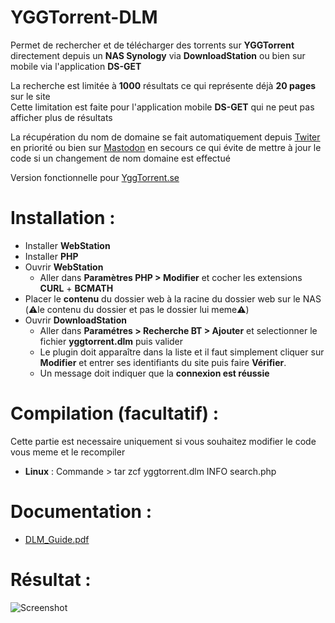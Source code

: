 # YGGTorrent-DLM

Permet de rechercher et de télécharger des torrents sur **YGGTorrent** directement depuis un **NAS Synology** via **DownloadStation** ou bien sur mobile via l'application **DS-GET**

La recherche est limitée à **1000** résultats ce qui représente déjà **20 pages** sur le site  
Cette limitation est faite pour l'application mobile **DS-GET** qui ne peut pas afficher plus de résultats

La récupération du nom de domaine se fait automatiquement depuis [Twiter](https://twitter.com/yggtorrent_p2p) en priorité ou bien sur [Mastodon](https://mamot.fr/@YggTorrent) en secours ce qui évite de mettre à jour le code si un changement de nom domaine est effectué

Version fonctionnelle pour [YggTorrent.se](https://yggtorrent.se/)

# Installation :  

- Installer **WebStation**
- Installer **PHP** 
- Ouvrir **WebStation** 
  - Aller dans **Paramètres PHP > Modifier** et cocher les extensions **CURL** + **BCMATH**
- Placer le **contenu** du dossier web à la racine du dossier web sur le NAS (⚠️le contenu du dossier et pas le dossier lui meme⚠️)
- Ouvrir **DownloadStation** 
  - Aller dans **Paramétres > Recherche BT > Ajouter** et selectionner le fichier **yggtorrent.dlm** puis valider
  - Le plugin doit apparaître dans la liste et il faut simplement cliquer sur **Modifier** et entrer ses identifiants du site puis faire **Vérifier**.  
  - Un message doit indiquer que la **connexion est réussie**

# Compilation (facultatif) : 

Cette partie est necessaire uniquement si vous souhaitez modifier le code vous meme et le recompiler

- **Linux** : Commande > tar zcf yggtorrent.dlm INFO search.php 

# Documentation :

- [DLM_Guide.pdf](https://global.download.synology.com/download/Document/DeveloperGuide/DLM_Guide.pdf)

# Résultat : 
  
![Screenshot](https://i.imgur.com/8pmmmfx.png)
